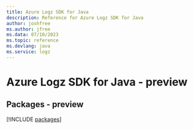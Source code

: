 ```yaml
---
title: Azure Logz SDK for Java
description: Reference for Azure Logz SDK for Java
author: joshfree
ms.author: jfree
ms.data: 07/10/2023
ms.topic: reference
ms.devlang: java
ms.service: logz
---
```

# Azure Logz SDK for Java - preview
## Packages - preview
[!INCLUDE [packages](logz-index.md)]
